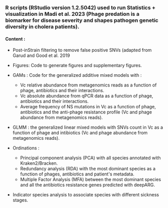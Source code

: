 ### R scripts (RStudio version 1.2.5042) used to run Statistics + visualization in Madi et al. 2023 (Phage predation is a biomarker for disease severity and shapes pathogen genetic diversity in cholera patients).

#### Content :

* Post-inStrain filtering to remove false positive SNVs (adapted from Garud and Good et al. 2019
* Figures: Code to generate figures and supplementary figures.
  
* GAMs : Code for the generalized additive mixed models with :
   -  Vc relative abundance from metagenomics reads as a function of phage, antibiotics and their interactions.
   -  Vc absolute abundance from qPCR data as a function of phage, antibiotics and their interactions.
   -  Average frequency of NS mutations in Vc as a function of phage, antibiotics and the anti-phage resistance profile (Vc and phage abundance from metagenomics reads).

* GLMM : the generalized linear mixed models with SNVs count in Vc as a function of phage and intibiotics (Vc and phage abundance from metagenomics reads).
  
* Ordinations :
   -  Principal component analysis (PCA) with all species annotated with Kraken2/Bracken.
   -  Redundancy analysis (RDA) with the most dominant species as a function of phages, antibiotics and patient's metadata.
   -  Multiple Factor Analysis (MFA) between the most dominant species and all the antibiotics resistance genes predicted with deepARG.
     
* Indicator species analysis to associate species with different sickness stages.
